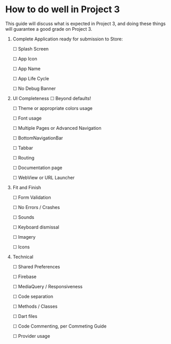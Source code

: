 # How to do well in Project 3 #

This guide will discuss what is expected in Project 3, and doing these things will guarantee a good grade on Project 3.

1. Complete Application ready for submission to Store:

    &#9744; Splash Screen

    &#9744; App Icon
    
    &#9744; App Name

    &#9744; App Life Cycle

    &#9744; No Debug Banner

2. UI Completeness
    &#9744; Beyond defaults!
    
    &#9744; Theme or appropriate colors usage

    &#9744; Font usage

    &#9744; Multiple Pages or Advanced Navigation

    &#9744; BottomNavigationBar
    
    &#9744; Tabbar
    
    &#9744; Routing
    
    &#9744; Documentation page

    &#9744; WebView or URL Launcher

3. Fit and Finish

    &#9744; Form Validation

    &#9744; No Errors / Crashes
    
    &#9744; Sounds
    
    &#9744; Keyboard dismissal
    
    &#9744; Imagery
    
    &#9744; Icons


4. Technical

    &#9744; Shared Preferences

    &#9744; Firebase

    &#9744; MediaQuery / Responsiveness

    &#9744; Code separation

    &#9744; Methods / Classes

    &#9744; Dart files

    &#9744; Code Commenting, per Commeting Guide

    &#9744; Provider usage

